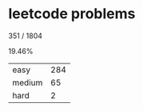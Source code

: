 # leetcode problems

351 / 1804

19.46%

|        |     |
| ------ | --- |
| easy   | 284  |
| medium | 65   |
| hard   | 2   |

